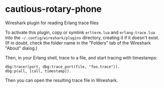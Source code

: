 # cautious-rotary-phone
Wireshark plugin for reading Erlang trace files

To activate this plugin, copy or symlink `erlterm.lua` and
`erlang-trace.lua` into the `~/.config/wireshark/plugins` directory,
creating it if it doesn't exist.  (If in doubt, check the folder
name in the "Folders" tab of the Wireshark "About" dialog.)

Then, in your Erlang shell, trace to a file, and start tracing with
timestamps:

    dbg:tracer(port, dbg:trace_port(file, "foo.trace")).
    dbg:p(all, [call, timestamp]).

Then you can open the resulting trace file in Wireshark.
